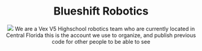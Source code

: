 <center>
<h1> Blueshift Robotics </h1>
<img src=https://github.com/user-attachments/assets/961dbf1c-43ab-41fd-9bfe-cbd3ea377aa5></img>
We are a Vex V5 Highschool robotics team who are currently located in Central Florida  
this is the account we use to organize, and publish previous code for other people to be able to see
</center>
